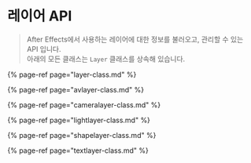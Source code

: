 # 레이어 API

> After Effects에서 사용하는 레이어에 대한 정보를 불러오고, 관리할 수 있는 API 입니다.   
> 아래의 모든 클래스는 `Layer` 클래스를 상속해 있습니다.

{% page-ref page="layer-class.md" %}

{% page-ref page="avlayer-class.md" %}

{% page-ref page="cameralayer-class.md" %}

{% page-ref page="lightlayer-class.md" %}

{% page-ref page="shapelayer-class.md" %}

{% page-ref page="textlayer-class.md" %}

